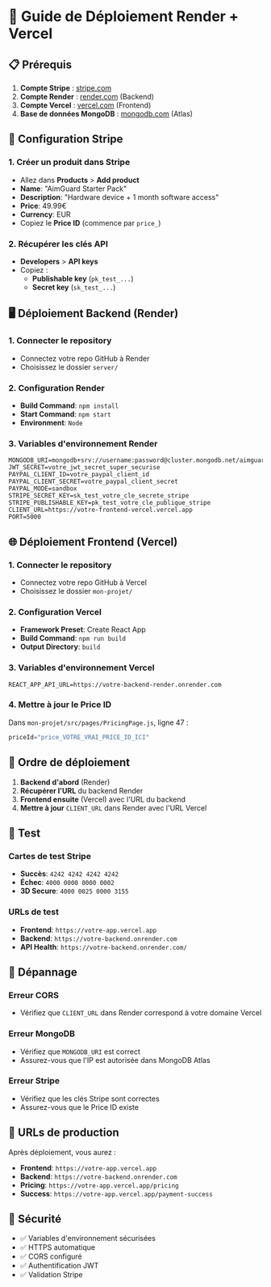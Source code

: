 # 🚀 Guide de Déploiement Render + Vercel

## 📋 Prérequis

1. **Compte Stripe** : [stripe.com](https://stripe.com)
2. **Compte Render** : [render.com](https://render.com) (Backend)
3. **Compte Vercel** : [vercel.com](https://vercel.com) (Frontend)
4. **Base de données MongoDB** : [mongodb.com](https://mongodb.com) (Atlas)

## 🔧 Configuration Stripe

### 1. Créer un produit dans Stripe
- Allez dans **Products** > **Add product**
- **Name**: "AimGuard Starter Pack"
- **Description**: "Hardware device + 1 month software access"
- **Price**: 49.99€
- **Currency**: EUR
- Copiez le **Price ID** (commence par `price_`)

### 2. Récupérer les clés API
- **Developers** > **API keys**
- Copiez :
  - **Publishable key** (`pk_test_...`)
  - **Secret key** (`sk_test_...`)

## 🖥️ Déploiement Backend (Render)

### 1. Connecter le repository
- Connectez votre repo GitHub à Render
- Choisissez le dossier `server/`

### 2. Configuration Render
- **Build Command**: `npm install`
- **Start Command**: `npm start`
- **Environment**: `Node`

### 3. Variables d'environnement Render
```
MONGODB_URI=mongodb+srv://username:password@cluster.mongodb.net/aimguard
JWT_SECRET=votre_jwt_secret_super_securise
PAYPAL_CLIENT_ID=votre_paypal_client_id
PAYPAL_CLIENT_SECRET=votre_paypal_client_secret
PAYPAL_MODE=sandbox
STRIPE_SECRET_KEY=sk_test_votre_cle_secrete_stripe
STRIPE_PUBLISHABLE_KEY=pk_test_votre_cle_publique_stripe
CLIENT_URL=https://votre-frontend-vercel.vercel.app
PORT=5000
```

## 🌐 Déploiement Frontend (Vercel)

### 1. Connecter le repository
- Connectez votre repo GitHub à Vercel
- Choisissez le dossier `mon-projet/`

### 2. Configuration Vercel
- **Framework Preset**: Create React App
- **Build Command**: `npm run build`
- **Output Directory**: `build`

### 3. Variables d'environnement Vercel
```
REACT_APP_API_URL=https://votre-backend-render.onrender.com
```

### 4. Mettre à jour le Price ID
Dans `mon-projet/src/pages/PricingPage.js`, ligne 47 :
```javascript
priceId="price_VOTRE_VRAI_PRICE_ID_ICI"
```

## 🔄 Ordre de déploiement

1. **Backend d'abord** (Render)
2. **Récupérer l'URL** du backend Render
3. **Frontend ensuite** (Vercel) avec l'URL du backend
4. **Mettre à jour** `CLIENT_URL` dans Render avec l'URL Vercel

## 🧪 Test

### Cartes de test Stripe
- **Succès**: `4242 4242 4242 4242`
- **Échec**: `4000 0000 0000 0002`
- **3D Secure**: `4000 0025 0000 3155`

### URLs de test
- **Frontend**: `https://votre-app.vercel.app`
- **Backend**: `https://votre-backend.onrender.com`
- **API Health**: `https://votre-backend.onrender.com/`

## 🚨 Dépannage

### Erreur CORS
- Vérifiez que `CLIENT_URL` dans Render correspond à votre domaine Vercel

### Erreur MongoDB
- Vérifiez que `MONGODB_URI` est correct
- Assurez-vous que l'IP est autorisée dans MongoDB Atlas

### Erreur Stripe
- Vérifiez que les clés Stripe sont correctes
- Assurez-vous que le Price ID existe

## 📱 URLs de production

Après déploiement, vous aurez :
- **Frontend**: `https://votre-app.vercel.app`
- **Backend**: `https://votre-backend.onrender.com`
- **Pricing**: `https://votre-app.vercel.app/pricing`
- **Success**: `https://votre-app.vercel.app/payment-success`

## 🔐 Sécurité

- ✅ Variables d'environnement sécurisées
- ✅ HTTPS automatique
- ✅ CORS configuré
- ✅ Authentification JWT
- ✅ Validation Stripe
